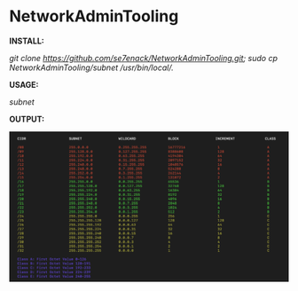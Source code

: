 # NetworkAdminTooling


**INSTALL:**

*git clone https://github.com/se7enack/NetworkAdminTooling.git; sudo cp NetworkAdminTooling/subnet /usr/bin/local/.*




**USAGE:**

 *subnet*





**OUTPUT:**

![Alt text](https://github.com/se7enack/NetworkAdminTooling/blob/main/ScreenShot!.png?raw=true?raw=true "NetworkAdminTooling")

